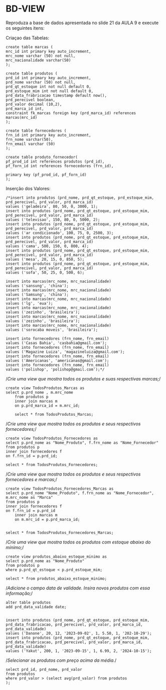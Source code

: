 # BD-VIEW

Reproduza a base de dados apresentada no slide 21 da AULA 9 e execute os seguintes itens:


Criaçao das Tabelas:

	create table marcas (
	mrc_id int primary key auto_increment,
	mrc_nome varchar (50) not null,
	mrc_nacionalidade varchar(50)
	);

	create table produtos (
	prd_id int primary key auto_increment,
	prd_nome varchar (50) not null,
	prd_qt_estoque int not null default 0,
	prd_estoque_mim int not null default 0,
	prd_data_frabricacao timestamp default now(),
	prd_perecivel boolean,
	prd_valor decimal (10,2),
	prd_marca_id int,
	constraint fk_marcas foreign key (prd_marca_id) references marcas(mrc_id)
	);

	create table fornecedores (
	frn_id int primary key auto_increment,
	frn_nome varchar(50),
	frn_email varchar (50)
	);

	create table produto_fornecedor(
	pf_prod_id int references produtos (prd_id),
	pf_forn_id int references fornecedores (frn_id),	 

	primary key (pf_prod_id, pf_forn_id)
	);
Inserção dos Valores:

	/*insert into produtos (prd_nome, prd_qt_estoque, prd_estoque_mim, prd_perecivel, prd_valor, prd_marca_id)
	values ('geladeira', 80, 50, 0, 3000, 1);
	insert into produtos (prd_nome, prd_qt_estoque, prd_estoque_mim, prd_perecivel, prd_valor, prd_marca_id)
	values ('televisao', 150, 80, 0, 5000, 2);
	insert into produtos (prd_nome, prd_qt_estoque, prd_estoque_mim, prd_perecivel, prd_valor, prd_marca_id)
	values ('ar condicionado', 100, 75, 0, 2500, 3);
	insert into produtos (prd_nome, prd_qt_estoque, prd_estoque_mim, prd_perecivel, prd_valor, prd_marca_id)
	values ('cama', 500, 150, 0, 800, 4);
	insert into produtos (prd_nome, prd_qt_estoque, prd_estoque_mim, prd_perecivel, prd_valor, prd_marca_id)
	values ('mesa', 20, 15, 0, 850, 5);
	insert into produtos (prd_nome, prd_qt_estoque, prd_estoque_mim, prd_perecivel, prd_valor, prd_marca_id)
	values ('sofa', 50, 25, 0, 500, 6);

	insert into marcas(mrc_nome, mrc_nacionalidade)
	values ('sansung', 'china');
	insert into marcas(mrc_nome, mrc_nacionalidade)
	values ('Samsung', 'china');
	insert into marcas(mrc_nome, mrc_nacionalidade)
	values ('lg', 'eua');
	insert into marcas(mrc_nome, mrc_nacionalidade)
	values ('zezinho', 'brasileira');
	insert into marcas(mrc_nome, mrc_nacionalidade)
	values ('zezinho', 'brasileira');
	insert into marcas(mrc_nome, mrc_nacionalidade)
	values ('sorocaba moveis', 'brasileira');

	insert into fornecedores (frn_nome, frn_email)
	values ('Casas Bahia', 'casbahia@gmail.com');
	insert into fornecedores (frn_nome, frn_email)
	values ('Magazine Luiza', 'magazineluiza@gmail.com');
	insert into fornecedores (frn_nome, frn_email)
	values ('Americanas', 'americanas@gmail.com');
	insert into fornecedores (frn_nome, frn_email)
	values ('polishop', 'polishop@gmail.com');*/
/*Crie uma view que mostra todos os produtos e suas respectivas marcas;*/

	create view TodosProdutos_Marcas as
	select p.prd_nome , m.mrc_nome
    	from produtos p
    	inner join marcas m 
    	on p.prd_marca_id = m.mrc_id;
    
    	select * from TodosProdutos_Marcas;

/*Crie uma view que mostra todos os produtos e seus respectivos fornecedores;*/

	create view TodosProdutos_Fornecedores as
	select p.prd_nome as "Nome_Produto", f.frn_nome as "Nome_Fornecedor"
	from produtos p
	inner join fornecedores f
	on f.frn_id = p.prd_id;

	select * from TodosProdutos_Fornecedores;

/*Crie uma view que mostra todos os produtos e seus respectivos fornecedores e marcas;*/

	create view TodosProdutos_Fornecedores_Marcas as
  	select p.prd_nome "Nome_Produto", f.frn_nome as "Nome_Fornecedor", m.mrc_nome as "Marca"
	from produtos p
	inner join fornecedores f
	on f.frn_id = p.prd_id
    	inner join marcas m
    	on m.mrc_id = p.prd_marca_id;
    
    
	select * from TodosProdutos_Fornecedores_Marcas;

/*Crie uma view que mostra todos os produtos com estoque abaixo do mínimo;*/

	create view produtos_abaixo_estoque_minimo as
	select p.prd_nome as "Nome_Produto" 
	from produtos p
	where p.prd_qt_estoque < p.prd_estoque_mim;

	select * from produtos_abaixo_estoque_minimo;
/*Adicione o campo data de validade. Insira novos produtos com essa informação;*/

	alter table produtos
	add prd_data_validade date;


	insert into produtos (prd_nome, prd_qt_estoque, prd_estoque_mim, prd_data_frabricacao, prd_perecivel, prd_valor, prd_marca_id, prd_data_validade)
	values ('Danone', 20, 12, '2023-09-02', 1, 5.50, 1, '202-10-29');
	insert into produtos (prd_nome, prd_qt_estoque, prd_estoque_mim, prd_data_frabricacao, prd_perecivel, prd_valor, prd_marca_id, prd_data_validade)
	values ('Yakut', 200, 1, '2023-09-15', 1, 6.99, 2, '2024-10-15');

/*Selecionar os produtos com preço acima da média.*/

	select prd_id, prd_nome, prd_valor
	from produtos
	where prd_valor > (select avg(prd_valor) from produtos   	
    );
